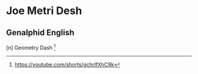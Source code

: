 # Joe Metri Desh
## Genalphid English

[n] Geometry Dash [^1]

[^1]: <https://youtube.com/shorts/gchrlfXhC9k>